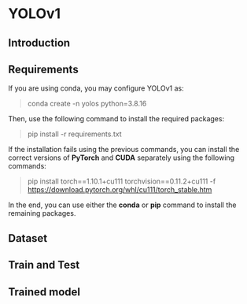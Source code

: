 # YOLOv1

## Introduction



## Requirements

If you are using conda, you may configure YOLOv1 as:

> conda create -n yolos python=3.8.16

Then, use the following command to install the required packages:

> pip install -r requirements.txt

If the installation fails using the previous commands, you can install the correct versions of **PyTorch** and **CUDA** separately using the following commands:

> pip install torch==1.10.1+cu111 torchvision==0.11.2+cu111 -f https://download.pytorch.org/whl/cu111/torch_stable.htm

In the end, you can use either the **conda** or **pip** command to install the remaining packages.



## Dataset



## Train and Test



## Trained model

## 